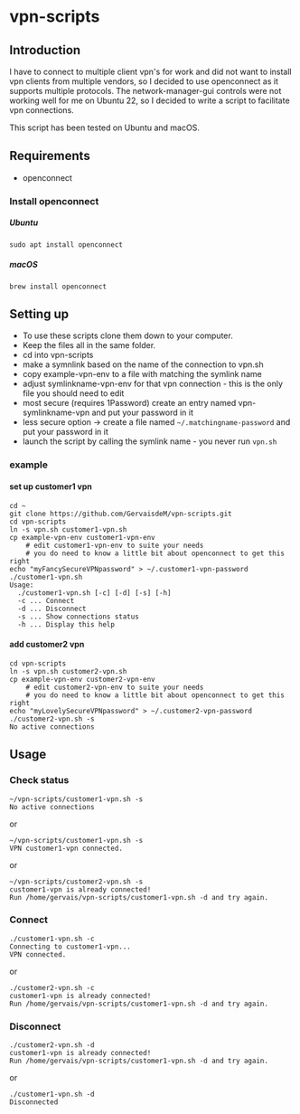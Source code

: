 # vpn-scripts

## Introduction
I have to connect to multiple client vpn's for work and did not want to install vpn clients from multiple vendors, so I decided to use openconnect as it supports multiple protocols. The network-manager-gui controls were not working well for me on Ubuntu 22, so I decided to write a script to facilitate vpn connections.

This script has been tested on Ubuntu and macOS.

## Requirements
* openconnect

### Install openconnect
##### Ubuntu
```
sudo apt install openconnect
```
##### macOS
```
brew install openconnect
```
## Setting up
* To use these scripts clone them down to your computer.
* Keep the files all in the same folder.
* cd into vpn-scripts
* make a symnlink based on the name of the connection to vpn.sh
* copy example-vpn-env to a file with matching the symlink name
* adjust symlinkname-vpn-env for that vpn connection - this is the only file you should need to edit
* most secure (requires 1Password) create an entry named vpn-symlinkname-vpn and put your password in it
* less secure option -> create a file named `~/.matchingname-password` and put your password in it
* launch the script by calling the symlink name - you never run `vpn.sh`

### example
#### set up customer1 vpn

```
cd ~
git clone https://github.com/GervaisdeM/vpn-scripts.git
cd vpn-scripts
ln -s vpn.sh customer1-vpn.sh
cp example-vpn-env customer1-vpn-env
	# edit customer1-vpn-env to suite your needs
	# you do need to know a little bit about openconnect to get this right
echo "myFancySecureVPNpassword" > ~/.customer1-vpn-password
./customer1-vpn.sh
Usage:
  ./customer1-vpn.sh [-c] [-d] [-s] [-h]
  -c ... Connect
  -d ... Disconnect
  -s ... Show connections status
  -h ... Display this help
```
#### add customer2 vpn
```
cd vpn-scripts
ln -s vpn.sh customer2-vpn.sh
cp example-vpn-env customer2-vpn-env
	# edit customer2-vpn-env to suite your needs
	# you do need to know a little bit about openconnect to get this right
echo "myLovelySecureVPNpassword" > ~/.customer2-vpn-password
./customer2-vpn.sh -s
No active connections
```
## Usage
### Check status 

```
~/vpn-scripts/customer1-vpn.sh -s
No active connections
```
or
```
~/vpn-scripts/customer1-vpn.sh -s
VPN customer1-vpn connected.
```
or
```
~/vpn-scripts/customer2-vpn.sh -s
customer1-vpn is already connected!
Run /home/gervais/vpn-scripts/customer1-vpn.sh -d and try again.
```
### Connect
```
./customer1-vpn.sh -c
Connecting to customer1-vpn...
VPN connected.
```
or
```
./customer2-vpn.sh -c
customer1-vpn is already connected!
Run /home/gervais/vpn-scripts/customer1-vpn.sh -d and try again.
```
### Disconnect
```
./customer2-vpn.sh -d
customer1-vpn is already connected!
Run /home/gervais/vpn-scripts/customer1-vpn.sh -d and try again.
```
or
```
./customer1-vpn.sh -d
Disconnected
```
